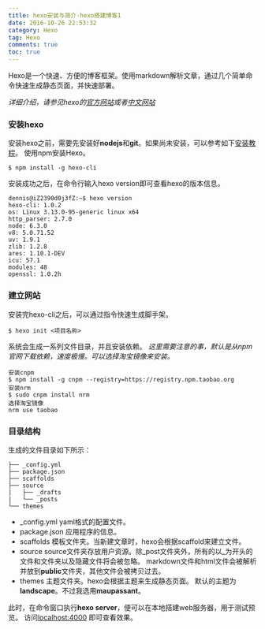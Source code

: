```yaml
---
title: hexo安装与简介-hexo搭建博客1
date: 2016-10-26 22:53:32
category: Hexo
tag: Hexo
comments: true
toc: true
---
```


Hexo是一个快速、方便的博客框架。使用markdown解析文章，通过几个简单命令快速生成静态页面，并快速部署。

<!--more-->
*详细介绍，请参见hexo的[官方网站](https://hexo.io/)或者[中文网站](https://hexo.io/zh-cn/docs/)*

### 安装hexo

安装hexo之前，需要先安装好**nodejs**和**git**。如果尚未安装，可以参考如下[安装教程](https://hexo.io/zh-cn/docs/)。
使用npm安装Hexo。

```shell
$ npm install -g hexo-cli
```
安装成功之后，在命令行输入hexo version即可查看hexo的版本信息。

```shell
dennis@iZ2390d0j3fZ:~$ hexo version
hexo-cli: 1.0.2
os: Linux 3.13.0-95-generic linux x64
http_parser: 2.7.0
node: 6.3.0
v8: 5.0.71.52
uv: 1.9.1
zlib: 1.2.8
ares: 1.10.1-DEV
icu: 57.1
modules: 48
openssl: 1.0.2h
```
### 建立网站

安装完hexo-cli之后，可以通过指令快速生成脚手架。

```shell
$ hexo init <项目名称>
```
系统会生成一系列文件目录，并且安装依赖。
*这里需要注意的事，默认是从npm官网下载依赖，速度极慢。可以选择淘宝镜像来安装。*

```shell
安装cnpm
$ npm install -g cnpm --registry=https://registry.npm.taobao.org
安装nrm
$ sudo cnpm install nrm
选择淘宝镜像
nrm use taobao
```
### 目录结构

生成的文件目录如下所示：

```shell
├── _config.yml
├── package.json
├── scaffolds
├── source
|   ├── _drafts
|   └── _posts
└── themes
```
- \_config.yml
yaml格式的配置文件。
- package.json
应用程序的信息。
- scaffolds
模板文件夹。当新建文章时，hexo会根据scaffold来建立文件。
- source
source文件夹存放用户资源。除\_post文件夹外，所有的以\_为开头的文件和文件夹以及隐藏文件将会被忽略。
markdown文件和html文件会被解析并放到**public**文件夹，其他文件会被拷贝过去。
- themes
主题文件夹。hexo会根据主题来生成静态页面。
默认的主题为**landscape**。不过我选用**maupassant**。

此时，在命令窗口执行**hexo server**，便可以在本地搭建web服务器，用于测试预览。
访问[localhost:4000]() 即可查看效果。
